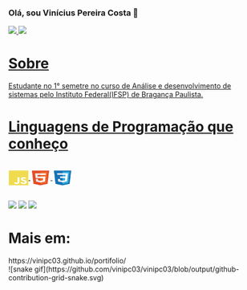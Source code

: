### Olá, sou Vinícius Pereira Costa 👋

<div>
<a href="https://beacons.ai/vinipc03">
  <img height="180em" src="https://github-readme-stats.vercel.app/api?username=vinipc03&show_icons=true&theme=dark&include_all_commits=true&count_private=true"/>
  <img height="180em" src="https://github-readme-stats.vercel.app/api/top-langs/?username=vinipc03&layout=compact&langs_count=16&theme=dark"/>
</div>
  
# Sobre

  <p>Estudante no 1° semetre no curso de Análise e desenvolvimento de sistemas pelo Instituto Federal(IFSP) de Bragança Paulista.</p>
  
# Linguagens de Programação que conheço
  
<div style="display: inline_block"><br>
  <img align="center" alt="Rafa-Js" height="30" width="40" src="https://raw.githubusercontent.com/devicons/devicon/master/icons/javascript/javascript-plain.svg">
  <img align="center" alt="Rafa-HTML" height="30" width="40" src="https://raw.githubusercontent.com/devicons/devicon/master/icons/html5/html5-original.svg">
  <img align="center" alt="Rafa-CSS" height="30" width="40" src="https://raw.githubusercontent.com/devicons/devicon/master/icons/css3/css3-original.svg">
</div>

##

<div> 
  <a href="https://www.instagram.com/vini_ocean/?next=%2F" target="_blank"><img src="https://img.shields.io/badge/-Instagram-%23E4405F?style=for-the-badge&logo=instagram&logoColor=white" target="_blank"></a>
  <a href = "mailto:vini.pc03@gmail.com"><img src="https://img.shields.io/badge/-Gmail-%23333?style=for-the-badge&logo=gmail&logoColor=white" target="_blank"></a>
   <a href="https://www.linkedin.com/in/vinícius-costa-a31223a0" target="_blank"><img src="https://img.shields.io/badge/-LinkedIn-%230077B5?style=for-the-badge&logo=linkedin&logoColor=white" target="_blank"></a>
</div>

# Mais em:
<div>
   https://vinipc03.github.io/portifolio/
</div>
   ![snake gif](https://github.com/vinipc03/vinipc03/blob/output/github-contribution-grid-snake.svg)
</div>
<!--
**vinipc03/vinipc03** is a ✨ _special_ ✨ repository because its `README.md` (this file) appears on your GitHub profile.

Here are some ideas to get you started:

- 🔭 I’m currently working on ...
- 🌱 I’m currently learning ...
- 👯 I’m looking to collaborate on ...
- 🤔 I’m looking for help with ...
- 💬 Ask me about ...
- 📫 How to reach me: ...
- 😄 Pronouns: ...
- ⚡ Fun fact: ...
-->
